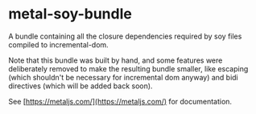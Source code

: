 metal-soy-bundle
===================================

A bundle containing all the closure dependencies required by soy files compiled to incremental-dom.

Note that this bundle was built by hand, and some features were deliberately removed to make the resulting bundle smaller, like escaping (which shouldn't be necessary for incremental dom anyway) and bidi directives (which will be added back soon).

See [https://metaljs.com/](https://metaljs.com/) for documentation.
